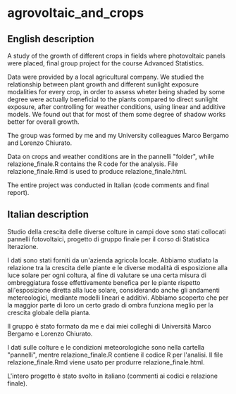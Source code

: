 # agrovoltaic_and_crops

## English description

A study of the growth of different crops in fields where photovoltaic panels were placed, final group project for the course Advanced Statistics.

Data were provided by a local agricultural company. We studied the relationship between plant growth and different sunlight exposure modalities for every crop, in order to assess wheter being shaded by some degree were actually beneficial to the plants compared to direct sunlight exposure, after controlling for weather conditions, using linear and additive models. We found out that for most of them some degree of shadow works better for overall growth.

The group was formed by me and my University colleagues Marco Bergamo and Lorenzo Chiurato.

Data on crops and weather conditions are in the pannelli "folder", while relazione_finale.R contains the R code for the analysis. File relazione_finale.Rmd is used to produce relazione_finale.html.

The entire project was conducted in Italian (code comments and final report).

## Italian description

Studio della crescita delle diverse colture in campi dove sono stati collocati pannelli fotovoltaici, progetto di gruppo finale per il corso di Statistica Iterazione.

I dati sono stati forniti da un'azienda agricola locale. Abbiamo studiato la relazione tra la crescita delle piante e le diverse modalità di esposizione alla luce solare per ogni coltura, al fine di valutare se una certa misura di ombreggiatura fosse effettivamente benefica per le piante rispetto all'esposizione diretta alla luce solare, considerando anche gli andamenti metereologici, mediante modelli lineari e additivi. Abbiamo scoperto che per la maggior parte di loro un certo grado di ombra funziona meglio per la crescita globale della pianta.

Il gruppo è stato formato da me e dai miei colleghi di Università Marco Bergamo e Lorenzo Chiurato.

I dati sulle colture e le condizioni meteorologiche sono nella cartella "pannelli", mentre relazione_finale.R contiene il codice R per l'analisi. Il file relazione_finale.Rmd viene usato per produrre relazione_finale.html.

L'intero progetto è stato svolto in italiano (commenti ai codici e relazione finale).
